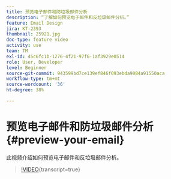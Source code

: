 ```yaml
---
title: 预览电子邮件和防垃圾邮件分析
description: “了解如何预览电子邮件和反垃圾邮件分析。”
feature: Email Design
jira: KT-2393
thumbnail: 25921.jpg
doc-type: feature video
activity: use
team: TM
exl-id: 45c6fc1b-1276-4f21-97f6-1af3929e0514
role: User, Developer
level: Beginner
source-git-commit: 943599bd7ce139ef846f093ebda9084a91550aca
workflow-type: tm+mt
source-wordcount: '36'
ht-degree: 38%

---
```


# 预览电子邮件和防垃圾邮件分析{#preview-your-email}

此视频介绍如何预览电子邮件和反垃圾邮件分析。

>[!VIDEO](https://video.tv.adobe.com/v/25921?learn=on){transcript=true}
